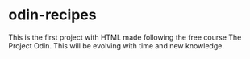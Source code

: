 # odin-recipes
This is the first project with HTML made following the free course The Project Odin. This will be evolving with time and new knowledge.
